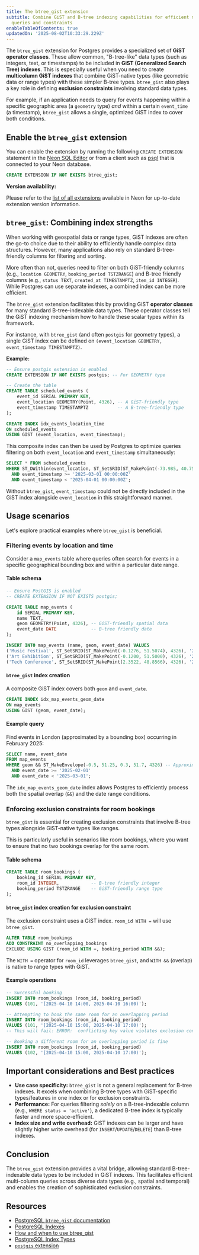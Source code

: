 ```yaml
---
title: The btree_gist extension
subtitle: Combine GiST and B-tree indexing capabilities for efficient multi-column
  queries and constraints
enableTableOfContents: true
updatedOn: '2025-08-02T10:33:29.229Z'
---
```


The `btree_gist` extension for Postgres provides a specialized set of **GiST operator classes**. These allow common, "B-tree-like" data types (such as integers, text, or timestamps) to be included in **GiST (Generalized Search Tree) indexes**. This is especially useful when you need to create **multicolumn GiST indexes** that combine GiST-native types (like geometric data or range types) with these simpler B-tree types. `btree_gist` also plays a key role in defining **exclusion constraints** involving standard data types.

For example, if an application needs to query for events happening within a specific geographic area (a `geometry` type) _and_ within a certain `event_time` (a timestamp), `btree_gist` allows a single, optimized GiST index to cover both conditions.

<CTA />

## Enable the `btree_gist` extension

You can enable the extension by running the following `CREATE EXTENSION` statement in the [Neon SQL Editor](/docs/get-started/query-with-neon-sql-editor) or from a client such as [psql](/docs/connect/query-with-psql-editor) that is connected to your Neon database.

```sql
CREATE EXTENSION IF NOT EXISTS btree_gist;
```

**Version availability:**

Please refer to the [list of all extensions](/docs/extensions/pg-extensions) available in Neon for up-to-date extension version information.

## `btree_gist`: Combining index strengths

When working with geospatial data or range types, GiST indexes are often the go-to choice due to their ability to efficiently handle complex data structures. However, many applications also rely on standard B-tree-friendly columns for filtering and sorting.

More often than not, queries need to filter on both GiST-friendly columns (e.g., `location GEOMETRY`, `booking_period TSTZRANGE`) and B-tree friendly columns (e.g., `status TEXT`, `created_at TIMESTAMPTZ`, `item_id INTEGER`). While Postgres can use separate indexes, a combined index can be more efficient.

The `btree_gist` extension facilitates this by providing GiST **operator classes** for many standard B-tree-indexable data types. These operator classes tell the GiST indexing mechanism how to handle these scalar types within its framework.

For instance, with `btree_gist` (and often `postgis` for geometry types), a single GiST index can be defined on `(event_location GEOMETRY, event_timestamp TIMESTAMPTZ)`.

**Example:**

```sql
-- Ensure postgis extension is enabled
CREATE EXTENSION IF NOT EXISTS postgis; -- For GEOMETRY type

-- Create the table
CREATE TABLE scheduled_events (
    event_id SERIAL PRIMARY KEY,
    event_location GEOMETRY(Point, 4326), -- A GiST-friendly type
    event_timestamp TIMESTAMPTZ           -- A B-tree-friendly type
);

CREATE INDEX idx_events_location_time
ON scheduled_events
USING GIST (event_location, event_timestamp);
```

This composite index can then be used by Postgres to optimize queries filtering on both `event_location` and `event_timestamp` simultaneously:

```sql
SELECT * FROM scheduled_events
WHERE ST_DWithin(event_location, ST_SetSRID(ST_MakePoint(-73.985, 40.758), 4326)::geography, 1000) -- Within 1km
  AND event_timestamp >= '2025-03-01 00:00:00Z'
  AND event_timestamp < '2025-04-01 00:00:00Z';
```

Without `btree_gist`, `event_timestamp` could not be directly included in the GiST index alongside `event_location` in this straightforward manner.

## Usage scenarios

Let's explore practical examples where `btree_gist` is beneficial.

### Filtering events by location and time

Consider a `map_events` table where queries often search for events in a specific geographical bounding box and within a particular date range.

#### Table schema

```sql
-- Ensure PostGIS is enabled
-- CREATE EXTENSION IF NOT EXISTS postgis;

CREATE TABLE map_events (
    id SERIAL PRIMARY KEY,
    name TEXT,
    geom GEOMETRY(Point, 4326), -- GiST-friendly spatial data
    event_date DATE             -- B-tree friendly date
);

INSERT INTO map_events (name, geom, event_date) VALUES
('Music Festival', ST_SetSRID(ST_MakePoint(-0.1276, 51.5074), 4326), '2025-02-20'),
('Art Exhibition', ST_SetSRID(ST_MakePoint(-0.1200, 51.5000), 4326), '2025-02-22'),
('Tech Conference', ST_SetSRID(ST_MakePoint(2.3522, 48.8566), 4326), '2025-03-05');
```

#### `btree_gist` index creation

A composite GiST index covers both `geom` and `event_date`.

```sql
CREATE INDEX idx_map_events_geom_date
ON map_events
USING GIST (geom, event_date);
```

#### Example query

Find events in London (approximated by a bounding box) occurring in February 2025:

```sql
SELECT name, event_date
FROM map_events
WHERE geom && ST_MakeEnvelope(-0.5, 51.25, 0.3, 51.7, 4326) -- Approximate bounding box for London
  AND event_date >= '2025-02-01'
  AND event_date < '2025-03-01';
```

The `idx_map_events_geom_date` index allows Postgres to efficiently process both the spatial overlap (`&&`) and the date range conditions.

### Enforcing exclusion constraints for room bookings

`btree_gist` is essential for creating exclusion constraints that involve B-tree types alongside GiST-native types like ranges.

This is particularly useful in scenarios like room bookings, where you want to ensure that no two bookings overlap for the same room.

#### Table schema

```sql
CREATE TABLE room_bookings (
    booking_id SERIAL PRIMARY KEY,
    room_id INTEGER,            -- B-tree friendly integer
    booking_period TSTZRANGE    -- GiST-friendly range type
);
```

#### `btree_gist` index creation for exclusion constraint

The exclusion constraint uses a GiST index. `room_id WITH =` will use `btree_gist`.

```sql
ALTER TABLE room_bookings
ADD CONSTRAINT no_overlapping_bookings
EXCLUDE USING GIST (room_id WITH =, booking_period WITH &&);
```

The `WITH =` operator for `room_id` leverages `btree_gist`, and `WITH &&` (overlap) is native to range types with GiST.

#### Example operations

```sql
-- Successful booking
INSERT INTO room_bookings (room_id, booking_period)
VALUES (101, '[2025-04-10 14:00, 2025-04-10 16:00)');

-- Attempting to book the same room for an overlapping period
INSERT INTO room_bookings (room_id, booking_period)
VALUES (101, '[2025-04-10 15:00, 2025-04-10 17:00)');
-- This will fail: ERROR:  conflicting key value violates exclusion constraint "no_overlapping_bookings"

-- Booking a different room for an overlapping period is fine
INSERT INTO room_bookings (room_id, booking_period)
VALUES (102, '[2025-04-10 15:00, 2025-04-10 17:00)');
```

## Important considerations and Best practices

- **Use case specificity:** `btree_gist` is not a general replacement for B-tree indexes. It excels when combining B-tree types with GiST-specific types/features in one index or for exclusion constraints.
- **Performance:** For queries filtering _solely_ on a B-tree-indexable column (e.g., `WHERE status = 'active'`), a dedicated B-tree index is typically faster and more space-efficient.
- **Index size and write overhead:** GiST indexes can be larger and have slightly higher write overhead (for `INSERT`/`UPDATE`/`DELETE`) than B-tree indexes.

## Conclusion

The `btree_gist` extension provides a vital bridge, allowing standard B-tree-indexable data types to be included in GiST indexes. This facilitates efficient multi-column queries across diverse data types (e.g., spatial and temporal) and enables the creation of sophisticated exclusion constraints.

## Resources

- [PostgreSQL `btree_gist` documentation](https://www.postgresql.org/docs/current/btree-gist.html)
- [PostgreSQL Indexes](/postgresql/postgresql-indexes)
- [How and when to use btree_gist](/blog/btree_gist)
- [PostgreSQL Index Types](/postgresql/postgresql-indexes/postgresql-index-types)
- [`postgis` extension](/docs/extensions/postgis)

<NeedHelp/>
